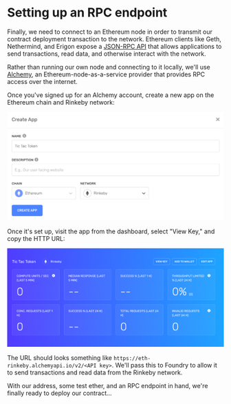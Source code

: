 # Setting up an RPC endpoint

Finally, we need to connect to an Ethereum node in order to transmit our contract deployment transaction to the network. Ethereum clients like Geth, Nethermind, and Erigon expose a [JSON-RPC API](https://eth.wiki/json-rpc/API) that allows applications to send transactions, read data, and otherwise interact with the network.

Rather than running our own node and connecting to it locally, we'll use [Alchemy](https://www.alchemy.com/), an Ethereum-node-as-a-service provider that provides RPC access over the internet.

Once you've signed up for an Alchemy account, create a new app on the Ethereum chain and Rinkeby network:

![Creating an Alchemy app](../../img/alchemy-create-app.png)

Once it's set up, visit the app from the dashboard, select "View Key," and copy the HTTP URL:

![Viewing an Alchemy URL](../../img/alchemy-view-key.png)

The URL should looks something like `https://eth-rinkeby.alchemyapi.io/v2/<API key>`. We'll pass this to Foundry to allow it to send transactions and read data from the Rinkeby network.

With our address, some test ether, and an RPC endpoint in hand, we're finally ready to deploy our contract...

